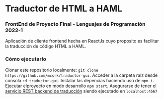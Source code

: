 # Traductor de HTML a HAML

### FrontEnd de Proyecto Final - Lenguajes de Programación 2022-1
Aplicación de cliente frontend hecha en ReactJs cuyo proposito es facilitar la traducción de código HTML a HAML.

### Cómo ejecutarlo

Clonar este repositorio localmente: `git clone https://github.com/mcsrk/traductor-gui`.
Acceder a la carpeta raíz desde consola  `cd traductor-gui`.
Instalar las depencias haciendo uso de `npm i`.
Ejecutar elproyecto en modo desarrollo `npm start`.
Asegurarse de tener el [servicio REST backend de traducción](https://github.com/dmateusb/html_to_haml) siendo ejecutado en  `localhost:4567`